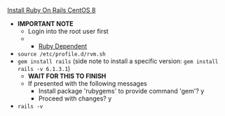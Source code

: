 [Install Ruby On Rails CentOS 8](https://www.osradar.com/install-ruby-on-rails-centos-8/)

* **IMPORTANT NOTE**
  * Login into the root user first
  *   * [Ruby Dependent](https://github.com/Cuates/centosinstall/tree/master/additionallanguage/ruby)
* `source /etc/profile.d/rvm.sh`
* `gem install rails` (side note to install a specific version: `gem install rails -v 6.1.3.1`)
  * **WAIT FOR THIS TO FINISH**
  * If presented with the following messages
    * Install package 'rubygems' to provide command 'gem'? y
    * Proceed with changes? y
* `rails -v`
